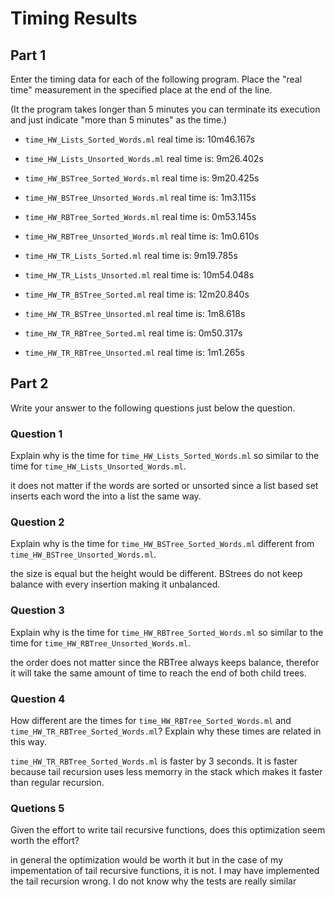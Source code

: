# Timing Results

## Part 1

Enter the timing data for each of the following program. Place the
"real time" measurement in the specified place at the end of the line.

(It the program takes longer than 5 minutes you can terminate its
execution and just indicate "more than 5 minutes" as the time.)

- `time_HW_Lists_Sorted_Words.ml` real time is:         10m46.167s

- `time_HW_Lists_Unsorted_Words.ml` real time is:       9m26.402s

- `time_HW_BSTree_Sorted_Words.ml` real time is:        9m20.425s

- `time_HW_BSTree_Unsorted_Words.ml` real time is:      1m3.115s

- `time_HW_RBTree_Sorted_Words.ml` real time is:        0m53.145s

- `time_HW_RBTree_Unsorted_Words.ml` real time is:      1m0.610s

- `time_HW_TR_Lists_Sorted.ml` real time is:            9m19.785s

- `time_HW_TR_Lists_Unsorted.ml` real time is:          10m54.048s

- `time_HW_TR_BSTree_Sorted.ml` real time is:           12m20.840s

- `time_HW_TR_BSTree_Unsorted.ml` real time is:         1m8.618s

- `time_HW_TR_RBTree_Sorted.ml` real time is:           0m50.317s

- `time_HW_TR_RBTree_Unsorted.ml` real time is:         1m1.265s

## Part 2

Write your answer to the following questions just below the question.

### Question 1

Explain why is the time for `time_HW_Lists_Sorted_Words.ml` so similar to 
the time for `time_HW_Lists_Unsorted_Words.ml`. 

it does not matter if the words are sorted or unsorted since a list based set
inserts each word the into a list the same way.

### Question 2

Explain why is the time for `time_HW_BSTree_Sorted_Words.ml` different from
`time_HW_BSTree_Unsorted_Words.ml`. 

the size is equal but the height would be different.
BStrees do not keep balance with every insertion making it 
unbalanced.

### Question 3

Explain why is the time for `time_HW_RBTree_Sorted_Words.ml` so similar to 
the time for `time_HW_RBTree_Unsorted_Words.ml`. 

the order does not matter since the RBTree always keeps balance, 
therefor it will take the same amount of time to reach the end of both 
child trees.

### Question 4

How different are the times for `time_HW_RBTree_Sorted_Words.ml` and
`time_HW_TR_RBTree_Sorted_Words.ml`?  Explain why these times are
related in this way.

`time_HW_TR_RBTree_Sorted_Words.ml` is faster by 3 seconds. It is faster because
tail recursion uses less memorry in the stack which makes it faster than regular recursion.

### Quetions 5

Given the effort to write tail recursive functions, does this
optimization seem worth the effort?

in general the optimization would be worth it but in the case of my impementation of 
tail recursive functions, it is not. I may have implemented the tail recursion wrong.
I do not know why the tests are really similar